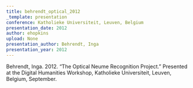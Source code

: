 ```yaml
---
title: behrendt_optical_2012
_template: presentation
conference: Katholieke Universiteit, Leuven, Belgium
presentation_date: 2012
author: ehopkins
upload: None
presentation_author: Behrendt, Inga
presentation_year: 2012
---
```

Behrendt, Inga. 2012. “The Optical Neume Recognition Project.” Presented at the Digital Humanities Workshop, Katholieke Universiteit, Leuven, Belgium, September.
